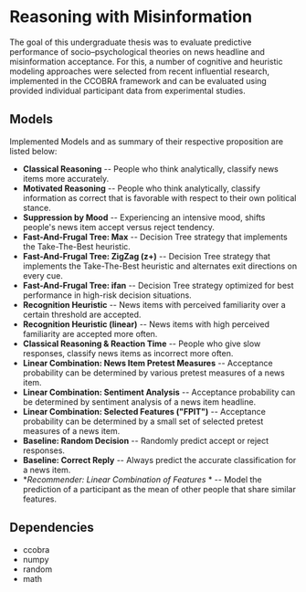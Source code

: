 # Reasoning with Misinformation

The goal of this undergraduate thesis was to evaluate predictive performance of socio–psychological theories on news headline and misinformation acceptance. For this, a number of cognitive and heuristic modeling approaches were selected from recent influential research, implemented in the CCOBRA framework and can be evaluated using provided individual participant data from experimental studies. 


## Models
Implemented Models and as summary of their respective proposition are listed below:
- **Classical Reasoning**
-- People who think analytically, classify news items more accurately.
- **Motivated Reasoning**
-- People who think analytically, classify information as correct that is favorable with respect to their own political stance.
- **Suppression by Mood**
-- Experiencing an intensive mood, shifts people's news item accept versus reject tendency. 
- **Fast-And-Frugal Tree: Max**
-- Decision Tree strategy that implements the Take-The-Best heuristic.
- **Fast-And-Frugal Tree: ZigZag (z+)**
-- Decision Tree strategy that implements the Take-The-Best heuristic and alternates exit directions on every cue. 
- **Fast-And-Frugal Tree: ifan**
-- Decision Tree strategy optimized for best performance in high-risk decision situations.
- **Recognition Heuristic**
-- News items with perceived familiarity over a certain threshold are accepted. 
- **Recognition Heuristic (linear)**
-- News items with high perceived familiarity are accepted more often. 
- **Classical Reasoning & Reaction Time**
-- People who give slow responses, classify news items as incorrect more often.
- **Linear Combination: News Item Pretest Measures**
-- Acceptance probability can be determined by various pretest measures of a news item. 
- **Linear Combination: Sentiment Analysis**
-- Acceptance probability can be determined by sentiment analysis of a news item headline. 
- **Linear Combination: Selected Features ("FPIT")**
-- Acceptance probability can be determined by a small set of selected pretest measures of a news item. 
- **Baseline: Random Decision**
-- Randomly predict accept or reject responses. 
- **Baseline: Correct Reply**
-- Always predict the accurate classification for a news item.
- **Recommender: Linear Combination of Features* *
-- Model the prediction of a participant as the mean of other people that share similar features. 


## Dependencies
- ccobra
- numpy
- random
- math

